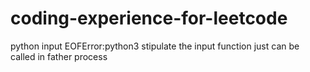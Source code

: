 # coding-experience-for-leetcode

python input EOFError:python3 stipulate the input function just can be called in father process
